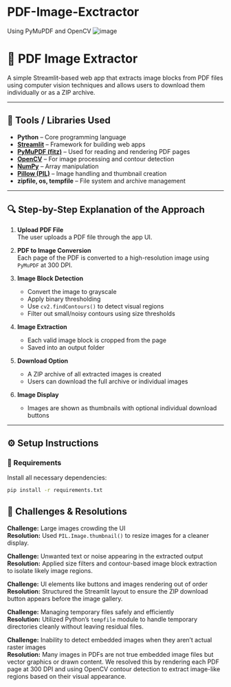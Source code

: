 # PDF-Image-Exctractor
Using PyMuPDF and OpenCV
![image](https://github.com/user-attachments/assets/51949232-f989-4b98-b827-49549f8b8289)

# 📄 PDF Image Extractor

A simple Streamlit-based web app that extracts image blocks from PDF files using computer vision techniques and allows users to download them individually or as a ZIP archive.

---

## 🧰 Tools / Libraries Used

- **Python** – Core programming language
- **[Streamlit](https://streamlit.io/)** – Framework for building web apps
- **[PyMuPDF (fitz)](https://pymupdf.readthedocs.io/en/latest/)** – Used for reading and rendering PDF pages
- **[OpenCV](https://opencv.org/)** – For image processing and contour detection
- **[NumPy](https://numpy.org/)** – Array manipulation
- **[Pillow (PIL)](https://pillow.readthedocs.io/)** – Image handling and thumbnail creation
- **zipfile, os, tempfile** – File system and archive management

---

## 🔍 Step-by-Step Explanation of the Approach

1. **Upload PDF File**  
   The user uploads a PDF file through the app UI.

2. **PDF to Image Conversion**  
   Each page of the PDF is converted to a high-resolution image using `PyMuPDF` at 300 DPI.

3. **Image Block Detection**  
   - Convert the image to grayscale
   - Apply binary thresholding
   - Use `cv2.findContours()` to detect visual regions
   - Filter out small/noisy contours using size thresholds

4. **Image Extraction**  
   - Each valid image block is cropped from the page
   - Saved into an output folder

5. **Download Option**  
   - A ZIP archive of all extracted images is created
   - Users can download the full archive or individual images

6. **Image Display**  
   - Images are shown as thumbnails with optional individual download buttons

---

## ⚙️ Setup Instructions

### 🔧 Requirements

Install all necessary dependencies:

```bash
pip install -r requirements.txt
```
## 🧩 Challenges & Resolutions

**Challenge:** Large images crowding the UI  
**Resolution:** Used `PIL.Image.thumbnail()` to resize images for a cleaner display.

**Challenge:** Unwanted text or noise appearing in the extracted output  
**Resolution:** Applied size filters and contour-based image block extraction to isolate likely image regions.

**Challenge:** UI elements like buttons and images rendering out of order  
**Resolution:** Structured the Streamlit layout to ensure the ZIP download button appears before the image gallery.

**Challenge:** Managing temporary files safely and efficiently  
**Resolution:** Utilized Python’s `tempfile` module to handle temporary directories cleanly without leaving residual files.

**Challenge:** Inability to detect embedded images when they aren’t actual raster images  
**Resolution:** Many images in PDFs are not true embedded image files but vector graphics or drawn content. We resolved this by rendering each PDF page at 300 DPI and using OpenCV contour detection to extract image-like regions based on their visual appearance.


